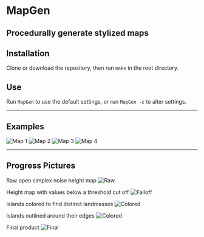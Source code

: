 # MapGen

Procedurally generate stylized maps
---
## Installation

Clone or download the repository, then run `make` in the root directory.

## Use

Run `MapGen` to use the default settings, or run `MapGen -c` to alter settings.

---

## Examples

![Map 1](Examples/Map1.png "Default settings")
![Map 2](Examples/Map2.png "High scale value")
![Map 3](Examples/Map3.png "Random seed")
![Map 4](Examples/Map4.png "High lacunarity")

---

## Progress Pictures

Raw open simplex noise height map
![Raw](ProgressImages/HeightMap.png)

Height map with values below a threshold cut off
![Falloff](ProgressImages/FalloffMap.png)

Islands colored to find distinct landmasses
![Colored](ProgressImages/ColoredIslands.png)

Islands outlined around their edges
![Colored](ProgressImages/IslandOutlines.png)

Final product
![Final](ProgressImages/FinalMap.png)
